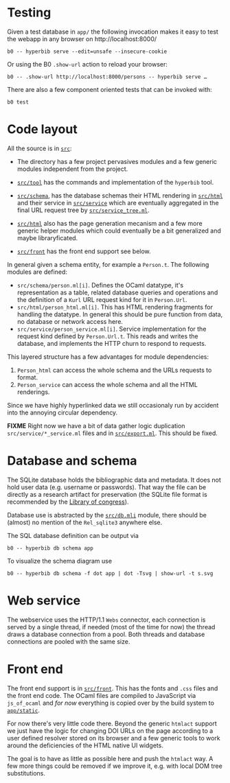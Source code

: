 # Testing 

Given a test database in `app/` the following invocation makes it easy 
to test the webapp in any browser on http://localhost:8000/ 

```
b0 -- hyperbib serve --edit=unsafe --insecure-cookie
```

Or using the B0 `.show-url` action to reload your browser:

```
b0 -- .show-url http://localhost:8000/persons -- hyperbib serve …
```

There are also a few component oriented tests that can be invoked with: 

```
b0 test
```

# Code layout 

All the source is in [`src`](src):

* The directory has a few project pervasives modules and a few generic
  modules independent from the project.
  
* [`src/tool`](src/tool) has the commands and implementation of the 
  `hyperbib` tool.

* [`src/schema`](src/schema), has the database schemas 
  their HTML rendering in [`src/html`](src/html)
  and their service in [`src/service`](src/service) which are 
  eventually aggregated in the final URL request tree by
  [`src/service_tree.ml`](src/service_tree.ml).

* [`src/html`](src/html) also has the page generation mecanism and a few
  more generic helper modules which could eventually be a bit
  generalized and maybe libraryficated.

* [`src/front`](src/front) has the front end support see below.

In general given a schema entity, for example a `Person.t`. The following
modules are defined:

* `src/schema/person.ml[i]`. Defines the OCaml datatype, it's representation
  as a table, related database queries and operations and the definition of 
  a `Kurl` URL request kind for it in `Person.Url`.
* `src/html/person_html.ml[i]`. This has HTML rendering fragments for 
  handling the datatype. In general this should be pure function from 
  data, no database or network access here.
* `src/service/person_service.ml[i]`. Service implementation for the 
  request kind defined by `Person.Url.t`. This reads and writes the database, 
  and implements the HTTP churn to respond to requests.

This layered structure has a few advantages for module dependencies:

1. `Person_html` can access the whole schema and the URLs requests
   to format.
2. `Person_service` can access the whole schema and all the HTML renderings.

Since we have highly hyperlinked data we still occasionaly run by
accident into the annoying circular dependency.

**FIXME** Right now we have a bit of data gather logic duplication
`src/service/*_service.ml` files and in
[`src/export.ml`](src/export.ml).  This should be fixed.

# Database and schema

The SQLite database holds the bibliographic data and metadata. It does
not hold user data (e.g. username or passwords). That way the file can
be directly as a research artifact for preservation (the SQLite file
format is recommended by the [Library of congress][loc]).

Database use is abstracted by the [`src/db.mli`](src/db.mli) module, there 
should be (almost) no mention of the `Rel_sqlite3` anywhere else.

The SQL database definition can be output via 

```
b0 -- hyperbib db schema app
```

To visualize the schema diagram use 
```
b0 -- hyperbib db schema -f dot app | dot -Tsvg | show-url -t s.svg
```

# Web service

The webservice uses the HTTP/1.1 `Webs` connector, each connection is
served by a single thread, if needed (most of the time for now) the
thread draws a database connection from a pool. Both threads and
database connections are pooled with the same size.

# Front end

The front end support is in [`src/front`](src/front). This has the fonts
and `.css` files and the front end code. The OCaml files are compiled
to JavaScript via `js_of_ocaml` and *for now* everything is copied
over by the build system to [`app/static`](app/static).

For now there's very little code there. Beyond the generic `htmlact`
support we just have the logic for changing DOI URLs on the page
according to a user defined resolver stored on its browser and a few
generic tools to work around the deficiencies of the HTML native UI
widgets.

The goal is to have as little as possible here and push the `htmlact`
way.  A few more things could be removed if we improve it, e.g. with
local DOM tree substitutions.




[loc]: https://www.loc.gov/preservation/resources/rfs/data.html













